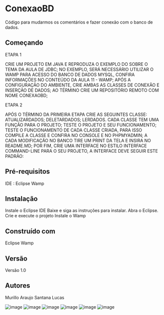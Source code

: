 # ConexaoBD
Código para mudarmos os comentários e fazer conexão com o banco de dados.

## Começando
ETAPA 1

CRIE UM PROJETO EM JAVA E REPRODUZA O EXEMPLO DO SOBRE O TEMA DA AULA DE JDBC;
NO EXEMPLO, SERÁ NECESSÁRIO UTILIZAR O WAMP PARA ACESSO DO BANCO DE DADOS MYSQL, CONFIRA INFORMAÇÕES NO CONTEÚDO DA AULA 11 - WAMP;
APÓS A CONFIGURAÇÃO DO AMBIENTE, CRIE AMBAS AS CLASSES DE CONEXÃO E INSERÇÃO DE DADOS;
AO TÉRMINO CRIE UM REPOSITÓRIO REMOTO COM NOME CONEXAOBD;

ETAPA 2

APÓS O TÉRMINO DA PRIMEIRA ETAPA CRIE AS SEGUINTES CLASSE:
ATUALIZARDADOS; DELETARDADOS; LERDADOS.
CADA CLASSE TEM UMA FUNÇÃO PARA O PROJETO;
TESTE O PROJETO E SEU FUNCIONAMENTO;
TESTE O FUNCIONAMENTO DE CADA CLASSE CRIADA, PARA ISSO COMPILE A CLASSE E CONFIRA NO CONSOLE E NO PHPMYADMIN;
A CADA MODIFICAÇÃO NO BANCO TIRE UM PRINT DA TELA E INSIRA NO README.MD;
POR FIM, CRIE UMA INTERFACE NO ESTILO INTERFACE COMMAND-LINE PARA O SEU PROJETO, A INTERFACE DEVE SEGUIR ESTE PADRÃO:

## Pré-requisitos
IDE : Eclipse
Wamp

## Instalação
Instale o Eclipse IDE 
Baixe e siga as instruções para instalar. 
Abra o Eclipse. 
Crie e execute o projeto
Instale o Wamp

## Construído com
Eclipse
Wamp

## Versão
Versão 1.0

## Autores
Murillo Araujo Santana Lucas

![image](https://github.com/user-attachments/assets/424d9249-f6d6-42d3-a944-c25e16b68fd6)
![image](https://github.com/user-attachments/assets/a5c11d1c-00de-42f1-978d-ca60216897ca)
![image](https://github.com/user-attachments/assets/7a9737e0-a0e1-4721-bb74-f552866fda2b)
![image](https://github.com/user-attachments/assets/05925af1-b221-44bb-9688-ef3a3f5c56e4)
![image](https://github.com/user-attachments/assets/b37c4b5a-9a4d-4561-8817-7358fcabff47)
![image](https://github.com/user-attachments/assets/6273e05d-495b-41fe-9749-8ecef5bdb373)

